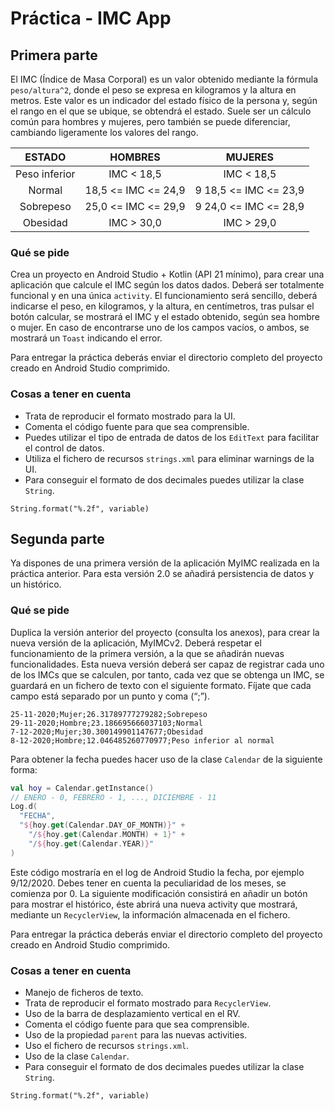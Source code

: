 # Práctica - IMC App

## Primera parte

El IMC (Índice de Masa Corporal) es un valor obtenido mediante la fórmula ``` peso/altura^2 ```, donde
el peso se expresa en kilogramos y la altura en metros. Este valor es un indicador del estado físico
de la persona y, según el rango en el que se ubique, se obtendrá el estado.
Suele ser un cálculo común para hombres y mujeres, pero también se puede diferenciar, cambiando
ligeramente los valores del rango.

|   **ESTADO**  |     **HOMBRES**     |      **MUJERES**      |
|:-------------:|:-------------------:|:---------------------:|
| Peso inferior |      IMC < 18,5     |       IMC < 18,5      |
|     Normal    | 18,5 <= IMC <= 24,9 | 9 18,5 <= IMC <= 23,9 |
|   Sobrepeso   | 25,0 <= IMC <= 29,9 | 9 24,0 <= IMC <= 28,9 |
|    Obesidad   |      IMC > 30,0     |       IMC > 29,0      |

### Qué se pide

Crea un proyecto en Android Studio + Kotlin (API 21 mínimo), para crear una aplicación que
calcule el IMC según los datos dados. Deberá ser totalmente funcional y en una única ```activity```.
El funcionamiento será sencillo, deberá indicarse el peso, en kilogramos, y la altura, en centímetros,
tras pulsar el botón calcular, se mostrará el IMC y el estado obtenido, según sea hombre o mujer. En
caso de encontrarse uno de los campos vacíos, o ambos, se mostrará un ```Toast``` indicando el error.

Para entregar la práctica deberás enviar el directorio completo del proyecto creado en Android
Studio comprimido.

### Cosas a tener en cuenta

- Trata de reproducir el formato mostrado para la UI.
- Comenta el código fuente para que sea comprensible.
- Puedes utilizar el tipo de entrada de datos de los ```EditText``` para facilitar el control de datos.
- Utiliza el fichero de recursos ```strings.xml``` para eliminar warnings de la UI.
- Para conseguir el formato de dos decimales puedes utilizar la clase ```String```.
```
String.format("%.2f", variable)
```

## Segunda parte

Ya dispones de una primera versión de la aplicación MyIMC realizada en la
práctica anterior. Para esta versión 2.0 se añadirá persistencia de datos y un
histórico.

### Qué se pide

Duplica la versión anterior del proyecto (consulta los anexos), para crear la nueva
versión de la aplicación, MyIMCv2. Deberá respetar el funcionamiento de la
primera versión, a la que se añadirán nuevas funcionalidades.
Esta nueva versión deberá ser capaz de registrar cada uno de los IMCs que se
calculen, por tanto, cada vez que se obtenga un IMC, se guardará en un fichero de
texto con el siguiente formato. Fíjate que cada campo está separado por un punto
y coma (“;”).

```
25-11-2020;Mujer;26.31789777279282;Sobrepeso
29-11-2020;Hombre;23.186695666037103;Normal
7-12-2020;Mujer;30.300149901147677;Obesidad
8-12-2020;Hombre;12.046485260770977;Peso inferior al normal
```

Para obtener la fecha puedes hacer uso de la clase ```Calendar``` de la siguiente forma:

```Kotlin
val hoy = Calendar.getInstance()
// ENERO - 0, FEBRERO - 1, ..., DICIEMBRE - 11
Log.d(
  "FECHA",
  "${hoy.get(Calendar.DAY_OF_MONTH)}" +
    "/${hoy.get(Calendar.MONTH) + 1}" +
    "/${hoy.get(Calendar.YEAR)}"
)
```

Este código mostraría en el log de Android Studio la fecha, por ejemplo 9/12/2020. Debes tener en
cuenta la peculiaridad de los meses, se comienza por 0.
La siguiente modificación consistirá en añadir un botón para mostrar el histórico, éste abrirá una
nueva activity que mostrará, mediante un ```RecyclerView```, la información almacenada en el fichero.

Para entregar la práctica deberás enviar el directorio completo del proyecto creado en Android
Studio comprimido.

### Cosas a tener en cuenta

-  Manejo de ficheros de texto.
- Trata de reproducir el formato mostrado para ```RecyclerView```.
- Uso de la barra de desplazamiento vertical en el RV.
- Comenta el código fuente para que sea comprensible.
- Uso de la propiedad ```parent``` para las nuevas activities.
- Uso el fichero de recursos ```strings.xml```.
- Uso de la clase ```Calendar```.
- Para conseguir el formato de dos decimales puedes utilizar la clase ```String```.
```
String.format("%.2f", variable)
```

